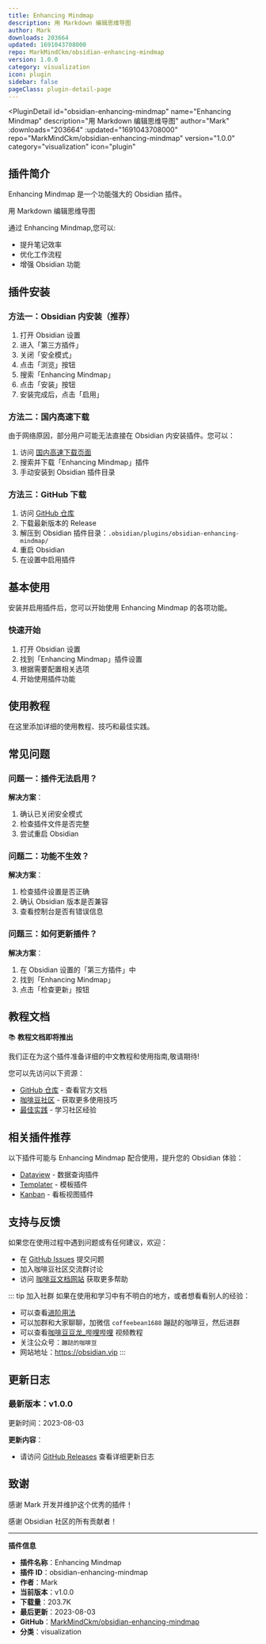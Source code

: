 ```yaml
---
title: Enhancing Mindmap
description: 用 Markdown 编辑思维导图
author: Mark
downloads: 203664
updated: 1691043708000
repo: MarkMindCkm/obsidian-enhancing-mindmap
version: 1.0.0
category: visualization
icon: plugin
sidebar: false
pageClass: plugin-detail-page
---
```


<PluginDetail
  id="obsidian-enhancing-mindmap"
  name="Enhancing Mindmap"
  description="用 Markdown 编辑思维导图"
  author="Mark"
  :downloads="203664"
  :updated="1691043708000"
  repo="MarkMindCkm/obsidian-enhancing-mindmap"
  version="1.0.0"
  category="visualization"
  icon="plugin"
>

<!-- AUTO_GENERATED_START -->
## 插件简介

Enhancing Mindmap 是一个功能强大的 Obsidian 插件。

用 Markdown 编辑思维导图

通过 Enhancing Mindmap,您可以:

- 提升笔记效率
- 优化工作流程
- 增强 Obsidian 功能

<!-- AUTO_GENERATED_END -->

<!-- AUTO_GENERATED_START -->
## 插件安装

### 方法一：Obsidian 内安装（推荐）

1. 打开 Obsidian 设置
2. 进入「第三方插件」
3. 关闭「安全模式」
4. 点击「浏览」按钮
5. 搜索「Enhancing Mindmap」
6. 点击「安装」按钮
7. 安装完成后，点击「启用」

### 方法二：国内高速下载

由于网络原因，部分用户可能无法直接在 Obsidian 内安装插件。您可以：

1. 访问 [国内高速下载页面](/zh/documentation/obsidian-plugins-download.html)
2. 搜索并下载「Enhancing Mindmap」插件
3. 手动安装到 Obsidian 插件目录

### 方法三：GitHub 下载

1. 访问 [GitHub 仓库](https://github.com/MarkMindCkm/obsidian-enhancing-mindmap)
2. 下载最新版本的 Release
3. 解压到 Obsidian 插件目录：`.obsidian/plugins/obsidian-enhancing-mindmap/`
4. 重启 Obsidian
5. 在设置中启用插件

## 基本使用

安装并启用插件后，您可以开始使用 Enhancing Mindmap 的各项功能。

### 快速开始

1. 打开 Obsidian 设置
2. 找到「Enhancing Mindmap」插件设置
3. 根据需要配置相关选项
4. 开始使用插件功能

<!-- AUTO_GENERATED_END -->

<!-- CUSTOM_CONTENT_START:tutorial -->
## 使用教程

在这里添加详细的使用教程、技巧和最佳实践。

<!-- CUSTOM_CONTENT_END:tutorial -->

<!-- SHARED_CONTENT_START -->
## 常见问题

### 问题一：插件无法启用？

**解决方案**：
1. 确认已关闭安全模式
2. 检查插件文件是否完整
3. 尝试重启 Obsidian

### 问题二：功能不生效？

**解决方案**：
1. 检查插件设置是否正确
2. 确认 Obsidian 版本是否兼容
3. 查看控制台是否有错误信息

### 问题三：如何更新插件？

**解决方案**：
1. 在 Obsidian 设置的「第三方插件」中
2. 找到「Enhancing Mindmap」
3. 点击「检查更新」按钮

## 教程文档

📚 **教程文档即将推出**

我们正在为这个插件准备详细的中文教程和使用指南,敬请期待!

您可以先访问以下资源：
- [GitHub 仓库](https://github.com/MarkMindCkm/obsidian-enhancing-mindmap) - 查看官方文档
- [咖啡豆社区](/zh/bases/) - 获取更多使用技巧
- [最佳实践](/zh/best-practices/) - 学习社区经验

## 相关插件推荐

以下插件可能与 Enhancing Mindmap 配合使用，提升您的 Obsidian 体验：

- [Dataview](/zh/plugins/dataview.html) - 数据查询插件
- [Templater](/zh/plugins/templater-obsidian.html) - 模板插件
- [Kanban](/zh/plugins/obsidian-kanban.html) - 看板视图插件

## 支持与反馈

如果您在使用过程中遇到问题或有任何建议，欢迎：

- 在 [GitHub Issues](https://github.com/MarkMindCkm/obsidian-enhancing-mindmap/issues) 提交问题
- 加入咖啡豆社区交流群讨论
- 访问 [咖啡豆文档网站](https://obsidian.vip) 获取更多帮助

::: tip 加入社群
如果在使用和学习中有不明白的地方，或者想看看别人的经验：
- 可以查看[进阶用法](/zh/advanced)
- 可以加群和大家聊聊，加微信 `coffeebean1688` 蹦跶的咖啡豆，然后进群
- 可以查看[咖啡豆豆龙_哔哩哔哩](https://space.bilibili.com/618777356) 视频教程
- 关注公众号：`蹦跶的咖啡豆`
- 网站地址：https://obsidian.vip
:::
<!-- SHARED_CONTENT_END -->

<!-- AUTO_GENERATED_START -->
## 更新日志

### 最新版本：v1.0.0

更新时间：2023-08-03

**更新内容**：
- 请访问 [GitHub Releases](https://github.com/MarkMindCkm/obsidian-enhancing-mindmap/releases) 查看详细更新日志

## 致谢

感谢 Mark 开发并维护这个优秀的插件！

感谢 Obsidian 社区的所有贡献者！

---

**插件信息**
- **插件名称**：Enhancing Mindmap
- **插件 ID**：obsidian-enhancing-mindmap
- **作者**：Mark
- **当前版本**：v1.0.0
- **下载量**：203.7K
- **最后更新**：2023-08-03
- **GitHub**：[MarkMindCkm/obsidian-enhancing-mindmap](https://github.com/MarkMindCkm/obsidian-enhancing-mindmap)
- **分类**：visualization
<!-- AUTO_GENERATED_END -->

</PluginDetail>

